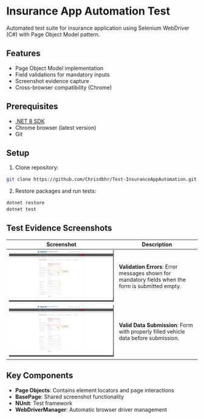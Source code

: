 # Insurance App Automation Test

Automated test suite for insurance application using Selenium WebDriver (C#) with Page Object Model pattern.

## Features
- Page Object Model implementation
- Field validations for mandatory inputs
- Screenshot evidence capture
- Cross-browser compatibility (Chrome)

## Prerequisites
- [.NET 8 SDK](https://dotnet.microsoft.com/download/dotnet/8.0)
- Chrome browser (latest version)
- Git

## Setup
1. Clone repository:
```bash
git clone https://github.com/Chrisdbhr/Test-InsuranceAppAutomation.git
```
2. Restore packages and run tests:
```bash
dotnet restore
dotnet test
```
## Test Evidence Screenshots

| Screenshot | Description |
|------------|-------------|
| ![Validation Errors](./screenshots/validation-errors.png) | **Validation Errors**: Error messages shown for mandatory fields when the form is submitted empty. |
| ![Valid Data Entered](./screenshots/valid-data-entered.png) | **Valid Data Submission**: Form with properly filled vehicle data before submission. |

## Key Components
- **Page Objects**: Contains element locators and page interactions
- **BasePage**: Shared screenshot functionality
- **NUnit**: Test framework
- **WebDriverManager**: Automatic browser driver management
